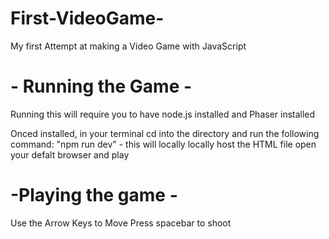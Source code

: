 # First-VideoGame-
My first Attempt at making a Video Game with JavaScript 

# - Running the Game - 
Running this will require you to have node.js installed and Phaser installed

Onced installed, in your terminal cd into the directory and run the following command: 
"npm run dev" - this will locally locally host the HTML file 
open your defalt browser and play 

# -Playing the game - 
Use the Arrow Keys to Move 
Press spacebar to shoot 
